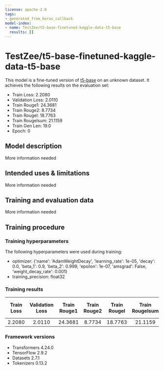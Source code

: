 ```yaml
---
license: apache-2.0
tags:
- generated_from_keras_callback
model-index:
- name: TestZee/t5-base-finetuned-kaggle-data-t5-base
  results: []
---
```


<!-- This model card has been generated automatically according to the information Keras had access to. You should
probably proofread and complete it, then remove this comment. -->

# TestZee/t5-base-finetuned-kaggle-data-t5-base

This model is a fine-tuned version of [t5-base](https://huggingface.co/t5-base) on an unknown dataset.
It achieves the following results on the evaluation set:
- Train Loss: 2.2080
- Validation Loss: 2.0110
- Train Rouge1: 24.3681
- Train Rouge2: 8.7734
- Train Rougel: 18.7763
- Train Rougelsum: 21.1159
- Train Gen Len: 19.0
- Epoch: 0

## Model description

More information needed

## Intended uses & limitations

More information needed

## Training and evaluation data

More information needed

## Training procedure

### Training hyperparameters

The following hyperparameters were used during training:
- optimizer: {'name': 'AdamWeightDecay', 'learning_rate': 1e-05, 'decay': 0.0, 'beta_1': 0.9, 'beta_2': 0.999, 'epsilon': 1e-07, 'amsgrad': False, 'weight_decay_rate': 0.001}
- training_precision: float32

### Training results

| Train Loss | Validation Loss | Train Rouge1 | Train Rouge2 | Train Rougel | Train Rougelsum | Train Gen Len | Epoch |
|:----------:|:---------------:|:------------:|:------------:|:------------:|:---------------:|:-------------:|:-----:|
| 2.2080     | 2.0110          | 24.3681      | 8.7734       | 18.7763      | 21.1159         | 19.0          | 0     |


### Framework versions

- Transformers 4.24.0
- TensorFlow 2.9.2
- Datasets 2.7.1
- Tokenizers 0.13.2
